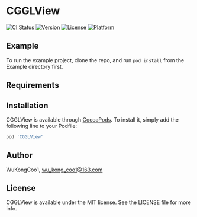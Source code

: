 # CGGLView

[![CI Status](http://img.shields.io/travis/WuKongCoo1/CGGLView.svg?style=flat)](https://travis-ci.org/WuKongCoo1/CGGLView)
[![Version](https://img.shields.io/cocoapods/v/CGGLView.svg?style=flat)](http://cocoapods.org/pods/CGGLView)
[![License](https://img.shields.io/cocoapods/l/CGGLView.svg?style=flat)](http://cocoapods.org/pods/CGGLView)
[![Platform](https://img.shields.io/cocoapods/p/CGGLView.svg?style=flat)](http://cocoapods.org/pods/CGGLView)

## Example

To run the example project, clone the repo, and run `pod install` from the Example directory first.

## Requirements

## Installation

CGGLView is available through [CocoaPods](http://cocoapods.org). To install
it, simply add the following line to your Podfile:

```ruby
pod 'CGGLView'
```

## Author

WuKongCoo1, wu_kong_coo1@163.com

## License

CGGLView is available under the MIT license. See the LICENSE file for more info.
